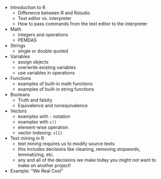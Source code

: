 * Introduction to R
  * Difference between R and Rstudio
  * Text editor vs. interpreter
  * How to pass commands from the text editor to the interpreter
* Math
  * integers and operations
  * PEMDAS
* Strings
  * single or double quoted
* Variables
  * assign objects
  * overwrite existing variables
  * use variables in operations
* Functions
  * examples of built-in math functions
  * examples of built-in string functions
* Booleans
  * Truth and falsity
  * Equivalence and nonequivalence
* Vectors
  * examples with `:` notation
  * examples with `c()`
  * element-wise operation
  * vector indexing: `v[1]`
* Text mining in R
  * text mining requires us to modify source texts
  * this includes decisions like cleaning, removing stopwords, lemmatizing, etc.
  * any and all of the decisions we make today you might not want to make on another project!
* Example: "We Real Cool"